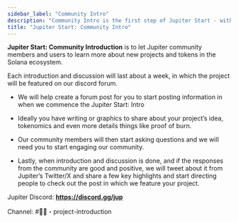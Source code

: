 ```yaml
---
sidebar_label: "Community Intro"
description: "Community Intro is the first step of Jupiter Start - with a introduction to Jupiter community and users"
title: "Jupiter Start: Community Intro"
---
```



**Jupiter Start: Community Introduction** is to let Jupiter community members and users to learn more about new projects and tokens in the Solana ecosystem.

Each introduction and discussion will last about a week, in which the project will be featured on our discord forum.

- We will help create a forum post for you to start posting information in when we commence the Jupiter Start: Intro

- Ideally you have writing or graphics to share about your project’s idea, tokenomics and even more details things like proof of burn.

- Our community members will then start asking questions and we will need you to start engaging our community.

- Lastly, when introduction and discussion is done, and if the responses from the community are good and positive, we will tweet about it from Jupiter’s Twitter/X and share a few key highlights and start directing people to check out the post in which we feature your project.

Jupiter Discord: **https://discord.gg/jup**

Channel: #👋🏻・project-introduction